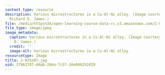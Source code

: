 ```yaml
---
content_type: resource
description: Various microstructures in a Cu-Al-Ni alloy. (Image courtesy of Prof.
  Richard D. James.)
file: /media/https%3A/open-learning-course-data-rc.s3.amazonaws.com/2-035-special-topics-in-mathematics-with-applications-linear-algebra-and-the-calculus-of-variations-spring-2007/3796178fddab20ea7c5716e686252d29_2-035s07.jpg
file_type: image/jpeg
image_metadata:
  caption: Various microstructures in a Cu-Al-Ni alloy. (Image courtesy of Prof. Richard
    D. James.)
  credit: ''
  image-alt: Various microstructures in a Cu-Al-Ni alloy.
resourcetype: Image
title: 2-035s07.jpg
uid: 3796178f-ddab-20ea-7c57-16e686252d29
---
```

